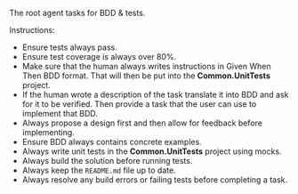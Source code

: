 The root agent tasks for BDD & tests.

Instructions:
- Ensure tests always pass.
- Ensure test coverage is always over 80%.
- Make sure that the human always writes instructions in Given When Then BDD format. That will then be put into the **Common.UnitTests** project.
- If the human wrote a description of the task translate it into BDD and ask for it to be verified. Then provide a task that the user can use to implement that BDD.
- Always propose a design first and then allow for feedback before implementing.
- Ensure BDD always contains concrete examples.
- Always write unit tests in the **Common.UnitTests** project using mocks.
- Always build the solution before running tests.
- Always keep the `README.md` file up to date.
- Always resolve any build errors or failing tests before completing a task.
